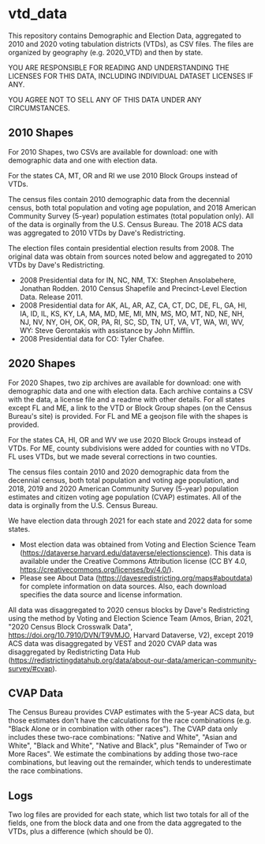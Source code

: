 # vtd_data
This repository contains Demographic and Election Data, aggregated to 2010 and 2020 voting tabulation districts (VTDs), as CSV files. The files are organized by geography (e.g. 2020_VTD) and then by state.

YOU ARE RESPONSIBLE FOR READING AND UNDERSTANDING THE LICENSES FOR THIS DATA, INCLUDING INDIVIDUAL DATASET LICENSES IF ANY.

YOU AGREE NOT TO SELL ANY OF THIS DATA UNDER ANY CIRCUMSTANCES.

## 2010 Shapes
For 2010 Shapes, two CSVs are available for download: one with demographic data and one with election data.

For the states CA, MT, OR and RI we use 2010 Block Groups instead of VTDs. 

The census files contain 2010 demographic data from the decennial census, both total population and voting age population, and 2018 American Community Survey (5-year) population estimates (total population only). All of the data is orginally from the U.S. Census Bureau. The 2018 ACS data was aggregated to 2010 VTDs by Dave's Redistricting.

The election files contain presidential election results from 2008. The original data was obtain from sources noted below and aggregated to 2010 VTDs by Dave's Redistricting.
* 2008 Presidential data for IN, NC, NM, TX: Stephen Ansolabehere, Jonathan Rodden. 2010 Census Shapefile and Precinct-Level Election Data. Release 2011.
* 2008 Presidential data for AK, AL, AR, AZ, CA, CT, DC, DE, FL, GA, HI, IA, ID, IL, KS, KY, LA, MA, MD, ME, MI, MN, MS, MO, MT, ND, NE, NH, NJ, NV, NY, OH, OK, OR, PA, RI, SC, SD, TN, UT, VA, VT, WA, WI, WV, WY: Steve Gerontakis with assistance by John Mifflin.
* 2008 Presidential data for CO: Tyler Chafee.

## 2020 Shapes
For 2020 Shapes, two zip archives are available for download: one with demographic data and one with election data. Each archive contains a CSV with the data, a license file and a readme with other details. For all states except FL and ME, a link to the VTD or Block Group shapes (on the Census Bureau's site) is provided. For FL and ME a geojson file with the shapes is provided.

For the states CA, HI, OR and WV we use 2020 Block Groups instead of VTDs. For ME, county subdivisions were added for counties with no VTDs. FL uses VTDs, but we made several corrections in two counties.

The census files contain 2010 and 2020 demographic data from the decennial census, both total population and voting age population, and 2018, 2019 and 2020 American Community Survey (5-year) population estimates and citizen voting age population (CVAP) estimates. All of the data is orginally from the U.S. Census Bureau.

We have election data through 2021 for each state and 2022 data for some states.
* Most election data was obtained from Voting and Election Science Team (https://dataverse.harvard.edu/dataverse/electionscience). This data is available under the Creative Commons Attribution license (CC BY 4.0, https://creativecommons.org/licenses/by/4.0/).
* Please see About Data (https://davesredistricting.org/maps#aboutdata) for complete information on data sources. Also, each download specifies the data source and license information.

All data was disaggregated to 2020 census blocks by Dave's Redistricting using the method by Voting and Election Science Team (Amos, Brian, 2021, "2020 Census Block Crosswalk Data", https://doi.org/10.7910/DVN/T9VMJO, Harvard Dataverse, V2), except 2019 ACS data was disaggregated by VEST and 2020 CVAP data was disaggregated by Redistricting Data Hub (https://redistrictingdatahub.org/data/about-our-data/american-community-survey/#cvap).

## CVAP Data
The Census Bureau provides CVAP estimates with the 5-year ACS data, but those estimates don't have the calculations for the race combinations (e.g. "Black Alone or in combination with other races"). The CVAP data only includes these two-race combinations: "Native and White", "Asian and White", "Black and White", "Native and Black", plus "Remainder of Two or More Races". We estimate the combinations by adding those two-race combinations, but leaving out the remainder, which tends to underestimate the race combinations.

## Logs
Two log files are provided for each state, which list two totals for all of the fields, one from the block data and one from the data aggregated to the VTDs, plus a difference (which should be 0).
